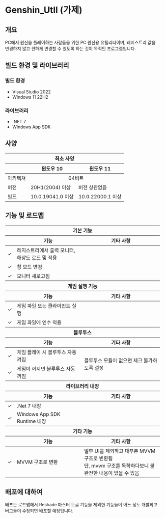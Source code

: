 # Genshin_UtIl (가제)


## 개요
PC에서 원신을 플레이하는 사람들을 위한 PC 원신용 유틸리티이며, 레지스트리 값을 변경하지 않고 편하게 변경할 수 있도록 하는 것이 목적인 프로그램입니다.


## 빌드 환경 및 라이브러리
### 빌드 환경
- Visual Studio 2022
- Windows 11 22H2

### 라이브러리
- .NET 7
- Windows App SDK


## 사양
<table>
  <thead>
    <tr>
      <th colspan="3">최소 사양</th>
    </tr>
  </thead>
  <thead>
    <tr>
      <th></th>
      <th>윈도우 10</th>
      <th>윈도우 11</th>
    </tr>
  </thead>
  <tbody>
    <tr>
      <td>아키텍쳐</td>
      <td colspan="2" align="center">64비트</td>
    </tr>
    <tr>
      <td>버전</td>
      <td>20H1(2004) 이상</td>
      <td>버전 상관없음</td>
    </tr>
    <tr>
      <td>빌드</td>
      <td>10.0.19041.0 이상</td>
      <td>10.0.22000.1 이상</td>
    </tr>
  </tbody>
</table>


## 기능 및 로드맵 
<table>
  <thead>
    <tr>
      <th colspan="3">기본 기능</th>
    </tr>
  </thead>
  <thead>
    <tr>
      <th></th>
      <th>기능</th>
      <th>기타 사항</th>
    </tr>
  </thead>
  <tbody>
    <tr>
      <td>&check;</td>
      <td>레지스트리에서 출력 모니터, 해상도 로드 및 적용</td>
      <td></td>
    </tr>
    <tr>
      <td>&check;</td>
      <td>창 모드 변경</td>
      <td></td>
    </tr>
    <tr>
      <td>&check;</td>
      <td>모니터 새로고침</td>
      <td></td>
    </tr>
  </tbody>
  <thead>
    <tr>
      <th colspan="3">게임 실행 기능</th>
    </tr>
  </thead>
  <thead>
    <tr>
      <th></th>
      <th>기능</th>
      <th>기타 사항</th>
    </tr>
  </thead>
  <tbody>
    <tr>
      <td>&check;</td>
      <td>게임 파일 또는 클라이언트 실행</td>
      <td></td>
    </tr>
    <tr>
      <td>&check;</td>
      <td>게임 파일에 인수 적용</td>
      <td></td>
    </tr>
  </tbody>
  <thead>
    <tr>
      <th colspan="3">블루투스</th>
    </tr>
  </thead>
  <thead>
    <tr>
      <th></th>
      <th>기능</th>
      <th>기타 사항</th>
    </tr>
  </thead>
  <tbody>
    <tr>
      <td>&check;</td>
      <td>게임 플레이 시 블루투스 자동 켜짐</td>
      <td rowspan="2">블루투스 모듈이 없으면 체크 불가하도록 설정</td>
    </tr>
    <tr>
      <td>&check;</td>
      <td>게임이 꺼지면 블루투스 자동 꺼짐</td
    </tr>
  </tbody>
  <thead>
    <tr>
      <th colspan="3">라이브러리 내장</th>
    </tr>
  </thead>
  <thead>
    <tr>
      <th></th>
      <th>기능</th>
      <th>기타 사항</th>
    </tr>
  </thead>
  <tbody>
    <tr>
      <td>&check;</td>
      <td>.Net 7 내장</td>
      <td></td>
    </tr>
    <tr>
      <td>&check;</td>
      <td>Windows App SDK Runtime 내장</td>
      <td></td>
    </tr>
  </tbody>
  <thead>
    <tr>
      <th colspan="3">기타 기능</th>
    </tr>
  </thead>
  <thead>
    <tr>
      <th></th>
      <th>기능</th>
      <th>기타 사항</th>
    </tr>
  </thead>
  <tbody>
    <tr>
      <td>&check;</td>
      <td>MVVM 구조로 변환</td>
      <td>일부 UI를 제외하고 대부분 MVVM 구조로 변환됨<br/>단, mvvm 구조를 독학하다보니 불완전한 내용이 있을 수 있음</td>
    </tr>
  </tbody>
</table>


## 배포에 대하여
배포는 로드맵에서 Reshade 마스터 토글 기능을 제외한 기능들이 어느 정도 개발되고 버그들이 수정되면 배포할 예정입니다.  
